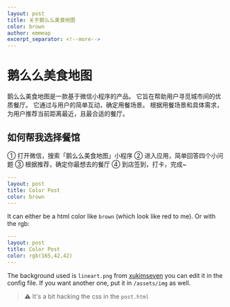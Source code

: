 ```yaml
---
layout: post
title: 关于鹅么么美食地图
color: brown
author: emmmap
excerpt_separator: <!--more-->
---
```


# 鹅么么美食地图

鹅么么美食地图是一款基于微信小程序的产品。
它旨在帮助用户寻觅城市间的优质餐厅。
它通过与用户的简单互动，确定用餐场景。
根据用餐场景和具体需求，为用户推荐当前距离最近，且最合适的餐厅。

<!--more-->

## 如何帮我选择餐馆

① 打开微信，搜索「鹅么么美食地图」小程序
② 进入应用，简单回答四个小问题
③ 根据推荐，确定你最想去的餐厅
④ 到店签到，打卡，完成~


```yml
---
layout: post
title: Color Post
color: brown
---
```

It can either be a html color like `brown` (which look like red to me). Or with the rgb:

```yml
---
layout: post
title: Color Post
color: rgb(165,42,42)
---
```

The background used is `lineart.png` from [xukimseven](https://github.com/xukimseven) you can edit it in the config file. 
If you want another one, put it in `/assets/img` as well. 
> ⚠️ It's a bit hacking the css in the `post.html`
